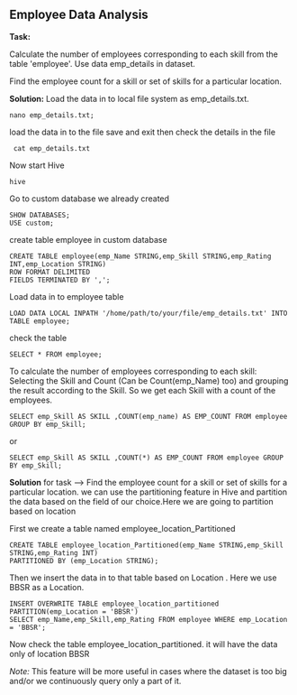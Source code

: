 Employee Data Analysis 
------------------------------------------

**Task:**

Calculate the number of employees corresponding to each skill from the table 'employee'. Use data emp_details in dataset.

Find the employee count for a skill or set of skills for a particular location.


**Solution:** 
Load the data in to local file system as emp_details.txt.

    nano emp_details.txt;
load the data in to the file save and exit then check the details in the file 

     cat emp_details.txt
Now start Hive 

    hive

Go to custom database we already created

    SHOW DATABASES;
    USE custom;
create table employee in custom database

    CREATE TABLE employee(emp_Name STRING,emp_Skill STRING,emp_Rating INT,emp_Location STRING)
    ROW FORMAT DELIMITED
    FIELDS TERMINATED BY ',';
Load data in to employee table

    LOAD DATA LOCAL INPATH '/home/path/to/your/file/emp_details.txt' INTO TABLE employee;

check the table 

    SELECT * FROM employee;
    
To calculate the number of employees corresponding to each skill: Selecting the Skill and Count (Can be Count(emp_Name) too) and grouping the result according to the Skill. So we get each Skill with a count of the employees.

    SELECT emp_Skill AS SKILL ,COUNT(emp_name) AS EMP_COUNT FROM employee GROUP BY emp_Skill;
or

    SELECT emp_Skill AS SKILL ,COUNT(*) AS EMP_COUNT FROM employee GROUP BY emp_Skill;
    
**Solution** for task --> Find the employee count for a skill or set of skills for a particular location.
we can use the partitioning feature in Hive and partition the data based on the field of our choice.Here we are going to partition based on location 

First we create a table named employee_location_Partitioned

    CREATE TABLE employee_location_Partitioned(emp_Name STRING,emp_Skill STRING,emp_Rating INT)
    PARTITIONED BY (emp_Location STRING);
Then we insert the data in to that table  based on Location . Here we use BBSR as a Location.

    INSERT OVERWRITE TABLE employee_location_partitioned
    PARTITION(emp_Location = 'BBSR')
    SELECT emp_Name,emp_Skill,emp_Rating FROM employee WHERE emp_Location = 'BBSR';

Now check the table employee_location_partitioned. it will have the data only of location BBSR

*Note:* This feature will be more useful in cases where the dataset is too big and/or we continuously query only a part of it.


